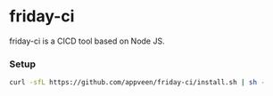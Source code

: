 # friday-ci
friday-ci is a CICD tool based on Node JS.

### Setup

```sh
curl -sfL https://github.com/appveen/friday-ci/install.sh | sh -
```

